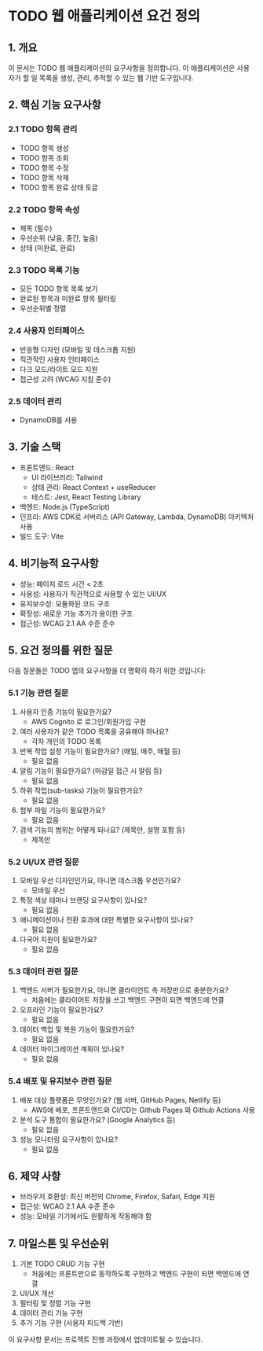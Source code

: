# TODO 웹 애플리케이션 요건 정의

## 1. 개요
이 문서는 TODO 웹 애플리케이션의 요구사항을 정의합니다. 이 애플리케이션은 사용자가 할 일 목록을 생성, 관리, 추적할 수 있는 웹 기반 도구입니다.

## 2. 핵심 기능 요구사항

### 2.1 TODO 항목 관리
- TODO 항목 생성
- TODO 항목 조회
- TODO 항목 수정
- TODO 항목 삭제
- TODO 항목 완료 상태 토글

### 2.2 TODO 항목 속성
- 제목 (필수)
- 우선순위 (낮음, 중간, 높음)
- 상태 (미완료, 완료)

### 2.3 TODO 목록 기능
- 모든 TODO 항목 목록 보기
- 완료된 항목과 미완료 항목 필터링
- 우선순위별 정렬

### 2.4 사용자 인터페이스
- 반응형 디자인 (모바일 및 데스크톱 지원)
- 직관적인 사용자 인터페이스
- 다크 모드/라이트 모드 지원
- 접근성 고려 (WCAG 지침 준수)

### 2.5 데이터 관리
- DynamoDB를 사용

## 3. 기술 스택
- 프론트엔드: React
    - UI 라이브러리: Tailwind
    - 상태 관리: React Context + useReducer
    - 테스트: Jest, React Testing Library
- 백엔드: Node.js (TypeScript)
- 인프라: AWS CDK로 서버리스 (API Gateway, Lambda, DynamoDB) 아키텍처 사용
- 빌드 도구: Vite

## 4. 비기능적 요구사항
- 성능: 페이지 로드 시간 < 2초
- 사용성: 사용자가 직관적으로 사용할 수 있는 UI/UX
- 유지보수성: 모듈화된 코드 구조
- 확장성: 새로운 기능 추가가 용이한 구조
- 접근성: WCAG 2.1 AA 수준 준수

## 5. 요건 정의를 위한 질문

다음 질문들은 TODO 앱의 요구사항을 더 명확히 하기 위한 것입니다:

### 5.1 기능 관련 질문
1. 사용자 인증 기능이 필요한가요? 
    - AWS Cognito 로 로그인/회원가입 구현
2. 여러 사용자가 같은 TODO 목록을 공유해야 하나요?
    - 각자 개인의 TODO 목록
3. 반복 작업 설정 기능이 필요한가요? (매일, 매주, 매월 등)
    - 필요 없음
4. 알림 기능이 필요한가요? (마감일 접근 시 알림 등)
    - 필요 없음
5. 하위 작업(sub-tasks) 기능이 필요한가요?
    - 필요 없음
6. 첨부 파일 기능이 필요한가요?
    - 필요 없음
7. 검색 기능의 범위는 어떻게 되나요? (제목만, 설명 포함 등)
    - 제목만
### 5.2 UI/UX 관련 질문
1. 모바일 우선 디자인인가요, 아니면 데스크톱 우선인가요?
    - 모바일 우선
2. 특정 색상 테마나 브랜딩 요구사항이 있나요?
    - 필요 없음
3. 애니메이션이나 전환 효과에 대한 특별한 요구사항이 있나요?
    - 필요 없음
4. 다국어 지원이 필요한가요?
    - 필요 없음

### 5.3 데이터 관련 질문
1. 백엔드 서버가 필요한가요, 아니면 클라이언트 측 저장만으로 충분한가요?
    - 처음에는 클라이어트 저장을 쓰고 백엔드 구현이 되면 백엔드에 연결
2. 오프라인 기능이 필요한가요?
    - 필요 없음
3. 데이터 백업 및 복원 기능이 필요한가요?
    - 필요 없음
4. 데이터 마이그레이션 계획이 있나요?
    - 필요 없음

### 5.4 배포 및 유지보수 관련 질문
1. 배포 대상 플랫폼은 무엇인가요? (웹 서버, GitHub Pages, Netlify 등)
    - AWS에 배포, 프론트앤드와 CI/CD는 Github Pages 와 Github Actions 사용
2. 분석 도구 통합이 필요한가요? (Google Analytics 등)
    - 필요 없음
3. 성능 모니터링 요구사항이 있나요?
    - 필요 없음


## 6. 제약 사항
- 브라우저 호환성: 최신 버전의 Chrome, Firefox, Safari, Edge 지원
- 접근성: WCAG 2.1 AA 수준 준수
- 성능: 모바일 기기에서도 원활하게 작동해야 함

## 7. 마일스톤 및 우선순위
1. 기본 TODO CRUD 기능 구현
    - 처음에는 프론트만으로 동작하도록 구현하고 백엔드 구현이 되면 백엔드에 연결
2. UI/UX 개선
3. 필터링 및 정렬 기능 구현
4. 데이터 관리 기능 구현
5. 추가 기능 구현 (사용자 피드백 기반)

이 요구사항 문서는 프로젝트 진행 과정에서 업데이트될 수 있습니다.
